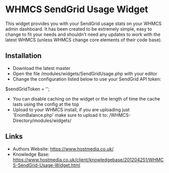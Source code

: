 # WHMCS SendGrid Usage Widget

This widget provides you with your SendGrid usage stats on your WHMCS admin dashboard. It has been created to be extremely simple, easy to change to fit your needs and shouldn't need any updates to work with the latest WHMCS (unless WHMCS change core elements of their code base).

## Installation

* Download the latest master
* Open the file /modules/widgets/SendGridUsage.php with your editor
* Change the configuration listed below to use your SendGrid API token:

$sendGridToken = '';

* You can disable caching on the widget or the length of time the cache lasts using the config at the top
* Upload to your WHMCS install, if you are uploading just 'EnomBalance.php' make sure to upload it to: /WHMCS-Directory/modules/widgets/

## Links
* Authors Website: https://www.hostmedia.co.uk/
* Knowledge Base: https://www.hostmedia.co.uk/client/knowledgebase/201204251/WHMCS-SendGrid-Usage-Widget.html
